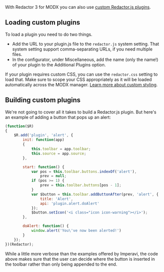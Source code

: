 With Redactor 3 for MODX you can also use [custom Redactor.js plugins](https://imperavi.com/redactor/examples/creating-plugins/sample-plugin/). 

## Loading custom plugins

To load a plugin you need to do two things.

- Add the URL to your plugin.js file to the `redactor.js` system setting. That system setting support comma-separating URLs, if you need multiple files. 
- In the configurator, under Miscellaneous, add the name (only the name!) of your plugin to the Additional Plugins option. 

If your plugin requires custom CSS, you can use the `redactor.css` setting to load that. Make sure to scope your CSS appropriately as it will be loaded automatically across the MODX manager. [Learn more about custom styling](Custom_CSS).

## Building custom plugins

We're not going to cover all it takes to build a Redactor.js plugin. But here's an example of adding a button that pops up an alert:

```js
(function($R)
{
    $R.add('plugin', 'alert', {
        init: function(app)
        {
            this.toolbar = app.toolbar;
            this.source = app.source;
        },

        start: function() {
            var pos = this.toolbar.buttons.indexOf('alert'),
                prev = null;
            if (pos >= 1) {
                prev = this.toolbar.buttons[pos - 1];
            }
            var $button = this.toolbar.addButtonAfter(prev, 'alert', {
                title: 'Alert',
                api: 'plugin.alert.doAlert'
            });
            $button.setIcon('<i class="icon icon-warning"></i>');
        },

        doAlert: function() {
            window.alert('You\'ve now been alerted!')
        }
    });
})(Redactor);
```

While a little more verbose than the examples offered by Imperavi, the code above makes sure that the user can decide where the button is inserted in the toolbar rather than only being appended to the end.
